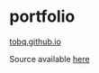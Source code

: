 # portfolio
[tobq.github.io](http://tobq.github.io)

Source available [here](https://github.com/tobq/portfolio)
